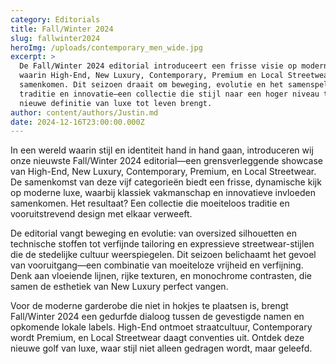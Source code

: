 ```yaml
---
category: Editorials
title: Fall/Winter 2024
slug: fallwinter2024
heroImg: /uploads/contemporary_men_wide.jpg
excerpt: >
  De Fall/Winter 2024 editorial introduceert een frisse visie op moderne luxe,
  waarin High-End, New Luxury, Contemporary, Premium en Local Streetwear
  samenkomen. Dit seizoen draait om beweging, evolutie en het samenspel van
  traditie en innovatie—een collectie die stijl naar een hoger niveau tilt en de
  nieuwe definitie van luxe tot leven brengt.
author: content/authors/Justin.md
date: 2024-12-16T23:00:00.000Z
---
```


In een wereld waarin stijl en identiteit hand in hand gaan, introduceren wij onze nieuwste Fall/Winter 2024 editorial—een grensverleggende showcase van High-End, New Luxury, Contemporary, Premium, en Local Streetwear. De samenkomst van deze vijf categorieën biedt een frisse, dynamische kijk op moderne luxe, waarbij klassiek vakmanschap en innovatieve invloeden samenkomen. Het resultaat? Een collectie die moeiteloos traditie en vooruitstrevend design met elkaar verweeft.

De editorial vangt beweging en evolutie: van oversized silhouetten en technische stoffen tot verfijnde tailoring en expressieve streetwear-stijlen die de stedelijke cultuur weerspiegelen. Dit seizoen belichaamt het gevoel van vooruitgang—een combinatie van moeiteloze vrijheid en verfijning. Denk aan vloeiende lijnen, rijke texturen, en monochrome contrasten, die samen de esthetiek van New Luxury perfect vangen.

Voor de moderne garderobe die niet in hokjes te plaatsen is, brengt Fall/Winter 2024 een gedurfde dialoog tussen de gevestigde namen en opkomende lokale labels. High-End ontmoet straatcultuur, Contemporary wordt Premium, en Local Streetwear daagt conventies uit. Ontdek deze nieuwe golf van luxe, waar stijl niet alleen gedragen wordt, maar geleefd.

